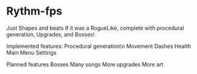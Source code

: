 # Rythm-fps
Just Shapes and beats If it was a RogueLike, complete with procedural generation, Upgrades, and Bosses!

Implemented features:
  Procedural generation\n
  Movement
  Dashes
  Health
  Main Menu
  Settings

Planned features
  Bosses
  Many songs
  More upgrades
  More art
